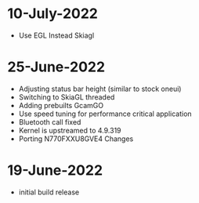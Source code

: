 # 10-July-2022
- Use EGL Instead Skiagl

# 25-June-2022
- Adjusting status bar height (similar to stock oneui)
- Switching to SkiaGL threaded
- Adding prebuilts GcamGO
- Use speed tuning for performance critical application
- Bluetooth call fixed
- Kernel is upstreamed to 4.9.319
- Porting N770FXXU8GVE4 Changes

# 19-June-2022
- initial build release
